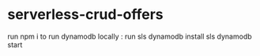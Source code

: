 # serverless-crud-offers

run npm i
to run dynamodb locally :
    run sls dynamodb install
    sls dynamodb start
